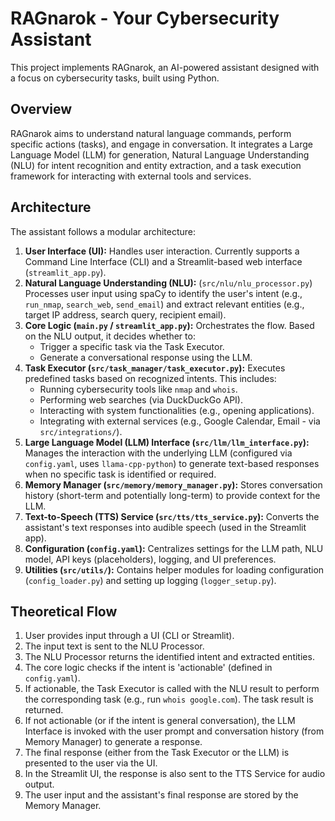# RAGnarok - Your Cybersecurity Assistant

This project implements RAGnarok, an AI-powered assistant designed with a focus on cybersecurity tasks, built using Python.

## Overview

RAGnarok aims to understand natural language commands, perform specific actions (tasks), and engage in conversation. It integrates a Large Language Model (LLM) for generation, Natural Language Understanding (NLU) for intent recognition and entity extraction, and a task execution framework for interacting with external tools and services.

## Architecture

The assistant follows a modular architecture:

1.  **User Interface (UI):** Handles user interaction. Currently supports a Command Line Interface (CLI) and a Streamlit-based web interface (`streamlit_app.py`).
2.  **Natural Language Understanding (NLU):** (`src/nlu/nlu_processor.py`) Processes user input using spaCy to identify the user's intent (e.g., `run_nmap`, `search_web`, `send_email`) and extract relevant entities (e.g., target IP address, search query, recipient email).
3.  **Core Logic (`main.py` / `streamlit_app.py`):** Orchestrates the flow. Based on the NLU output, it decides whether to:
    *   Trigger a specific task via the Task Executor.
    *   Generate a conversational response using the LLM.
4.  **Task Executor (`src/task_manager/task_executor.py`):** Executes predefined tasks based on recognized intents. This includes:
    *   Running cybersecurity tools like `nmap` and `whois`.
    *   Performing web searches (via DuckDuckGo API).
    *   Interacting with system functionalities (e.g., opening applications).
    *   Integrating with external services (e.g., Google Calendar, Email - via `src/integrations/`).
5.  **Large Language Model (LLM) Interface (`src/llm/llm_interface.py`):** Manages the interaction with the underlying LLM (configured via `config.yaml`, uses `llama-cpp-python`) to generate text-based responses when no specific task is identified or required.
6.  **Memory Manager (`src/memory/memory_manager.py`):** Stores conversation history (short-term and potentially long-term) to provide context for the LLM.
7.  **Text-to-Speech (TTS) Service (`src/tts/tts_service.py`):** Converts the assistant's text responses into audible speech (used in the Streamlit app).
8.  **Configuration (`config.yaml`):** Centralizes settings for the LLM path, NLU model, API keys (placeholders), logging, and UI preferences.
9.  **Utilities (`src/utils/`):** Contains helper modules for loading configuration (`config_loader.py`) and setting up logging (`logger_setup.py`).

## Theoretical Flow

1.  User provides input through a UI (CLI or Streamlit).
2.  The input text is sent to the NLU Processor.
3.  The NLU Processor returns the identified intent and extracted entities.
4.  The core logic checks if the intent is 'actionable' (defined in `config.yaml`).
5.  If actionable, the Task Executor is called with the NLU result to perform the corresponding task (e.g., run `whois google.com`). The task result is returned.
6.  If not actionable (or if the intent is general conversation), the LLM Interface is invoked with the user prompt and conversation history (from Memory Manager) to generate a response.
7.  The final response (either from the Task Executor or the LLM) is presented to the user via the UI.
8.  In the Streamlit UI, the response is also sent to the TTS Service for audio output.
9.  The user input and the assistant's final response are stored by the Memory Manager.
